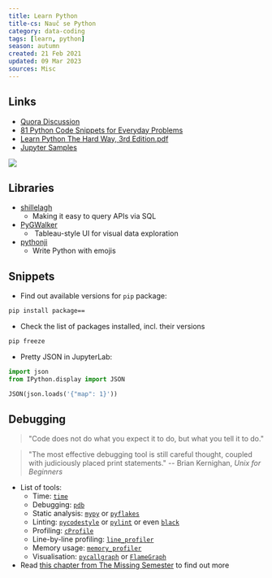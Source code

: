 ```yaml
---
title: Learn Python
title-cs: Nauč se Python
category: data-coding
tags: [learn, python]
season: autumn
created: 21 Feb 2021
updated: 09 Mar 2023
sources: Misc
---
```


## Links
- [Quora Discussion](https://www.quora.com/How-should-I-start-learning-Python-1)
- [81 Python Code Snippets for Everyday Problems](https://therenegadecoder.com/code/python-code-snippets-for-everyday-problems/)
- [Learn Python The Hard Way, 3rd Edition.pdf](../../assets/files/Learn-Python-The-Hard-Way.pdf)
- [Jupyter Samples](https://github.com/ibm-et/jupyter-samples)

![](../../assets/files/r-vs-python.png)

## Libraries
- [shillelagh](https://github.com/betodealmeida/shillelagh/)
	- Making it easy to query APIs via SQL
- [PyGWalker](https://github.com/Kanaries/pygwalker)
	-  Tableau-style UI for visual data exploration
- [pythonji](https://github.com/gahjelle/pythonji)
	- Write Python with emojis

## Snippets
- Find out available versions for `pip` package:
```bash
pip install package==
```

- Check the list of packages installed, incl. their versions
```bash
pip freeze
```

- Pretty JSON in JupyterLab:
```python
import json
from IPython.display import JSON

JSON(json.loads('{"map": 1}'))
```


## Debugging

> "Code does not do what you expect it to do, but what you tell it to do."

> "The most effective debugging tool is still careful thought, coupled with judiciously placed print statements."
> -- Brian Kernighan, _Unix for Beginners_

- List of tools:
	- Time: [`time`](https://docs.python.org/3/library/time.html)
	- Debugging: [`pdb`](https://docs.python.org/3/library/pdb.html)
	- Static analysis:  [`mypy`](https://github.com/python/mypy) or [`pyflakes`](https://github.com/PyCQA/pyflakes)
	- Linting: [`pycodestyle`](https://github.com/pycqa/pycodestyle/) or [`pylint`](https://github.com/PyCQA/pylint) or even [`black`](https://github.com/psf/black)
	- Profiling: [`cProfile`](https://docs.python.org/3/library/profile.html) 
	- Line-by-line profiling: [`line_profiler`](https://github.com/pyutils/line_profiler)
	- Memory usage: [`memory_profiler`](https://github.com/pythonprofilers/memory_profiler)
	- Visualisation: [`pycallgraph`](https://github.com/gak/pycallgraph) or [`FlameGraph`](https://github.com/brendangregg/FlameGraph)
- Read [this chapter from The Missing Semester](https://missing.csail.mit.edu/2020/debugging-profiling/) to find out more
